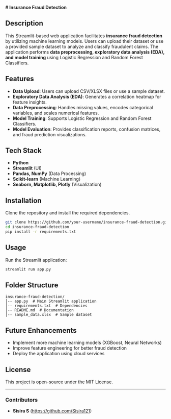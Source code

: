 **# Insurance Fraud Detection**

## Description
This Streamlit-based web application facilitates **insurance fraud detection** by utilizing machine learning models. Users can upload their dataset or use a provided sample dataset to analyze and classify fraudulent claims. The application performs **data preprocessing, exploratory data analysis (EDA), and model training** using Logistic Regression and Random Forest Classifiers.

## Features
- **Data Upload**: Users can upload CSV/XLSX files or use a sample dataset.
- **Exploratory Data Analysis (EDA)**: Generates a correlation heatmap for feature insights.
- **Data Preprocessing**: Handles missing values, encodes categorical variables, and scales numerical features.
- **Model Training**: Supports Logistic Regression and Random Forest Classifiers.
- **Model Evaluation**: Provides classification reports, confusion matrices, and fraud prediction visualizations.

## Tech Stack
- **Python**
- **Streamlit** (UI)
- **Pandas, NumPy** (Data Processing)
- **Scikit-learn** (Machine Learning)
- **Seaborn, Matplotlib, Plotly** (Visualization)

## Installation
Clone the repository and install the required dependencies.

```bash
git clone https://github.com/your-username/insurance-fraud-detection.git
cd insurance-fraud-detection
pip install -r requirements.txt
```

## Usage
Run the Streamlit application:

```bash
streamlit run app.py
```

## Folder Structure
```
insurance-fraud-detection/
│-- app.py  # Main Streamlit application
│-- requirements.txt  # Dependencies
│-- README.md  # Documentation
│-- sample_data.xlsx  # Sample dataset
```

## Future Enhancements
- Implement more machine learning models (XGBoost, Neural Networks)
- Improve feature engineering for better fraud detection
- Deploy the application using cloud services

## License
This project is open-source under the MIT License.

---
### Contributors
- **Sisira S** (https://github.com/Sisira121)

